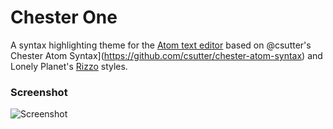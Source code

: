 # Chester One

A syntax highlighting theme for the [Atom text editor](https://atom.io/) based on @csutter's Chester Atom Syntax](https://github.com/csutter/chester-atom-syntax) and Lonely Planet's [Rizzo](https://github.com/lonelyplanet/rizzo) styles.

### Screenshot

![Screenshot](https://dl-web.dropbox.com/get/Screenshots/Screenshot%202015-04-08%2015.54.29.png?_subject_uid=960204&w=AACGJBTkyk2tVgCgHkuOsA8qivkaAAhYb-nw0w13nEz4JA)
